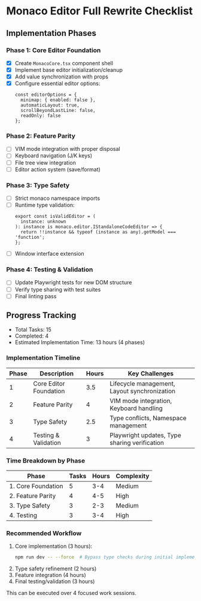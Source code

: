 # Monaco Editor Full Rewrite Checklist

## Implementation Phases

### Phase 1: Core Editor Foundation
- [x] Create `MonacoCore.tsx` component shell
- [x] Implement base editor initialization/cleanup
- [x] Add value synchronization with props
- [x] Configure essential editor options:
  ```tsx
  const editorOptions = {
    minimap: { enabled: false },
    automaticLayout: true,
    scrollBeyondLastLine: false,
    readOnly: false
  };
  ```

### Phase 2: Feature Parity
- [ ] VIM mode integration with proper disposal
- [ ] Keyboard navigation (J/K keys)
- [ ] File tree view integration
- [ ] Editor action system (save/format)

### Phase 3: Type Safety
- [ ] Strict monaco namespace imports
- [ ] Runtime type validation:
  ```tsx
  export const isValidEditor = (
    instance: unknown
  ): instance is monaco.editor.IStandaloneCodeEditor => {
    return !!instance && typeof (instance as any).getModel === 'function';
  };
  ```
- [ ] Window interface extension

### Phase 4: Testing & Validation
- [ ] Update Playwright tests for new DOM structure
- [ ] Verify type sharing with test suites
- [ ] Final linting pass

## Progress Tracking
- Total Tasks: 15
- Completed: 4
- Estimated Implementation Time: 13 hours (4 phases)

### Implementation Timeline
| Phase | Description | Hours | Key Challenges |
|-------|-------------|-------|----------------|
| 1 | Core Editor Foundation | 3.5 | Lifecycle management, Layout synchronization |
| 2 | Feature Parity | 4 | VIM mode integration, Keyboard handling |
| 3 | Type Safety | 2.5 | Type conflicts, Namespace management |
| 4 | Testing & Validation | 3 | Playwright updates, Type sharing verification |

### Time Breakdown by Phase
| Phase | Tasks | Hours | Complexity |
|-------|-------|-------|------------|
| 1. Core Foundation | 5 | 3-4 | Medium |
| 2. Feature Parity | 4 | 4-5 | High |
| 3. Type Safety | 3 | 2-3 | Medium |
| 4. Testing | 3 | 3-4 | High |

### Recommended Workflow
1. Core implementation (3 hours):
   ```bash
   npm run dev -- --force  # Bypass type checks during initial implementation
   ```
2. Type safety refinement (2 hours)
3. Feature integration (4 hours)
4. Final testing/validation (3 hours)

This can be executed over 4 focused work sessions.